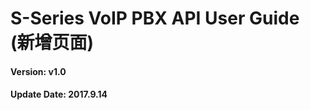 # S-Series VoIP PBX API User Guide \(新增页面\)

#### 

#### Version: v1.0

#### Update Date: 2017.9.14



